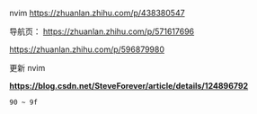 



nvim https://zhuanlan.zhihu.com/p/438380547

导航页： https://zhuanlan.zhihu.com/p/571617696



https://zhuanlan.zhihu.com/p/596879980



更新 nvim

**https://blog.csdn.net/SteveForever/article/details/124896792**





```
90 ~ 9f
```

